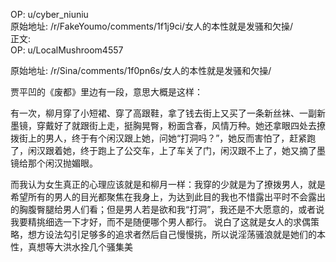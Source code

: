 
OP: u/cyber_niuniu  
原始地址: /r/FakeYoumo/comments/1f1j9ci/女人的本性就是发骚和欠操/  
正文:  
OP: u/LocalMushroom4557  

 原始地址: /r/Sina/comments/1f0pn6s/女人的本性就是发骚和欠操/  

贾平凹的《废都》里边有一段，意思大概是这样：

有一次，柳月穿了小短裙、穿了高跟鞋，拿了钱去街上又买了一条新丝袜、一副新墨镜，穿戴好了就跟街上走，挺胸晃臀，粉面含春，风情万种。她还拿眼四处去撩拨街上的男人，终于有个闲汉跟上她，问她“打洞吗？”，她反而害怕了，赶紧跑了，闲汉跟着她，终于跑上了公交车，上了车关了门，闲汉跟不上了，她又摘了墨镜给那个闲汉抛媚眼。

而我认为女生真正的心理应该就是和柳月一样：我穿的少就是为了撩拨男人，就是希望所有的男人的目光都聚焦在我身上，为达到此目的我也不惜露出平时不会露出的胸腹臀腿给男人们看；但是男人若是欲和我“打洞”，我还是不大愿意的，或者说我要精挑细选一下才好，而不是随便哪个男人都行。
说白了这就是女人的求偶策略，想方设法勾引足够多的追求者然后自己慢慢挑，所以说淫荡骚浪就是她们的本性，真想等大洪水拴几个骚集美
